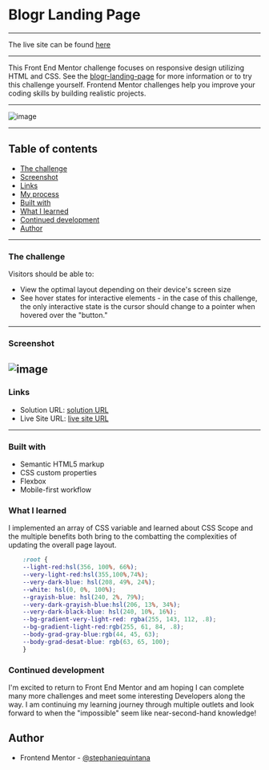 # Blogr Landing Page
___
The live site can be found [here](https://stephaniequintana.github.io/FrontEndMentor.challenges.blogr-landing-page/)
___
This Front End Mentor challenge focuses on responsive design utilizing HTML and CSS.
See the [blogr-landing-page](https://www.frontendmentor.io/challenges/blogr-landing-page-EX2RLAApP) for more information or to try this challenge yourself. Frontend Mentor challenges help you improve your coding skills by building realistic projects.
___
![image](https://user-images.githubusercontent.com/81270711/154958658-d60adeba-963a-41a3-a212-4cefb8b44794.png)
___
## Table of contents
  - [The challenge](#the-challenge)
  - [Screenshot](#screenshot)
  - [Links](#links)
  - [My process](#my-process)
  - [Built with](#built-with)
  - [What I learned](#what-i-learned)
  - [Continued development](#continued-development)
  - [Author](#author)
---
### The challenge
Visitors should be able to:
  - View the optimal layout depending on their device's screen size
  - See hover states for interactive elements - in the case of this challenge, the only interactive state is the cursor should change to a pointer when hovered over the "button."
---
### Screenshot

![image](https://user-images.githubusercontent.com/81270711/154958658-d60adeba-963a-41a3-a212-4cefb8b44794.png)
---
### Links

- Solution URL: [solution URL](https://github.com/stephaniequintana/FrontEndMentor.challenges.blogr-landing-page)
- Live Site URL: [live site URL](https://stephaniequintana.github.io/FrontEndMentor.challenges.blogr-landing-page/)

---

### Built with
- Semantic HTML5 markup
- CSS custom properties
- Flexbox
- Mobile-first workflow

### What I learned

I implemented an array of CSS variable and learned about CSS Scope and the multiple benefits both bring to the combatting the complexities of updating the overall page layout.

```css
    :root {
    --light-red:hsl(356, 100%, 66%);
    --very-light-red:hsl(355,100%,74%);
    --very-dark-blue: hsl(208, 49%, 24%);
    --white: hsl(0, 0%, 100%);
    --grayish-blue: hsl(240, 2%, 79%);
    --very-dark-grayish-blue:hsl(206, 13%, 34%);
    --very-dark-black-blue: hsl(240, 10%, 16%);
    --bg-gradient-very-light-red: rgba(255, 143, 112, .8);
    --bg-gradient-light-red:rgb(255, 61, 84, .8);
    --body-grad-gray-blue:rgb(44, 45, 63);
    --body-grad-desat-blue: rgb(63, 65, 100);
    }
```

### Continued development

I'm excited to return to Front End Mentor and am hoping I can complete many more challenges and meet some interesting Developers along the way. I am continuing my learning journey through multiple outlets and look forward to when the "impossible" seem like near-second-hand knowledge!



## Author
- Frontend Mentor - [@stephaniequintana](https://www.frontendmentor.io/profile/stephaniequintana)





